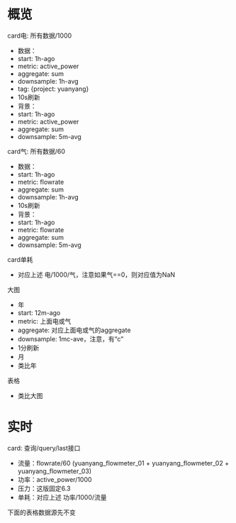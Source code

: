 # 概览
card电: 所有数据/1000
- 数据：
 - start: 1h-ago
 - metric: active_power
 - aggregate: sum
 - downsample: 1h-avg
 - tag: {project: yuanyang}
 - 10s刷新
- 背景：
 - start: 1h-ago
 - metric: active_power
 - aggregate: sum
 - downsample: 5m-avg

card气: 所有数据/60
- 数据：
 - start: 1h-ago
 - metric: flowrate
 - aggregate: sum
 - downsample: 1h-avg
 - 10s刷新
- 背景：
 - start: 1h-ago
 - metric: flowrate
 - aggregate: sum
 - downsample: 5m-avg

card单耗
- 对应上述 电/1000/气，注意如果气==0，则对应值为NaN

大图
- 年
 - start: 12m-ago
 - metric: 上面电或气
 - aggregate: 对应上面电或气的aggregate
 - downsample: 1mc-ave，注意，有“c”
 - 1分刷新
- 月
 - 类比年

表格
- 类比大图

# 实时

card: 查询/query/last接口
- 流量：flowrate/60 (yuanyang_flowmeter_01 + yuanyang_flowmeter_02 + yuanyang_flowmeter_03)
- 功率：active_power/1000
- 压力：这版固定6.3
- 单耗：对应上述 功率/1000/流量

下面的表格数据源先不变